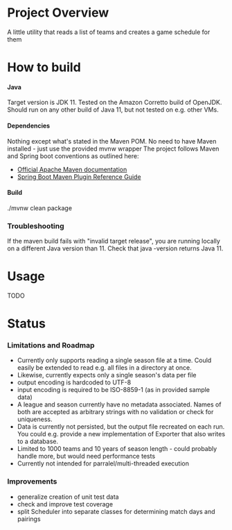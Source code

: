 # Project Overview
A little utility that reads a list of teams and creates a game schedule for them

# How to build 
#### Java 
Target version is JDK 11. 
Tested on the Amazon Corretto build of OpenJDK. 
Should run on any other build of Java 11, but not tested on e.g. other VMs.

#### Dependencies
Nothing except what's stated in the Maven POM.
No need to have Maven installed - just use the provided mvnw wrapper
The project follows Maven and Spring boot conventions as outlined here: 
* [Official Apache Maven documentation](https://maven.apache.org/guides/index.html)
* [Spring Boot Maven Plugin Reference Guide](https://docs.spring.io/spring-boot/docs/2.2.5.RELEASE/maven-plugin/)


#### Build
./mvnw clean package

### Troubleshooting
If the maven build fails with "invalid target release", you are running locally on a different Java version than 11.
Check that java -version returns Java 11.

# Usage 
TODO

# Status 
### Limitations and Roadmap
* Currently only supports reading a single season file at a time. 
Could easily be extended to read e.g. all files in a directory at once.
* Likewise, currently expects only a single season's data per file
* output encoding is hardcoded to UTF-8
* input encoding is required to be ISO-8859-1 (as in provided sample data)
* A league and season currently have no metadata associated. 
Names of both are accepted as arbitrary strings with no validation or check for uniqueness.
* Data is currently not persisted, but the output file recreated on each run. 
You could e.g. provide a new implementation of Exporter that also writes to a database.
* Limited to 1000 teams and 10 years of season length - could probably handle more, but would need performance tests
* Currently not intended for parralel/multi-threaded execution

### Improvements
* generalize creation of unit test data
* check and improve test coverage
* split Scheduler into separate classes for determining match days and pairings
